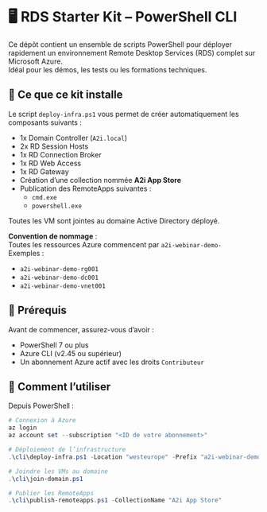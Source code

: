 # 🖥️ RDS Starter Kit – PowerShell CLI

Ce dépôt contient un ensemble de scripts PowerShell pour déployer rapidement un environnement Remote Desktop Services (RDS) complet sur Microsoft Azure.  
Idéal pour les démos, les tests ou les formations techniques.



## 📌 Ce que ce kit installe

Le script `deploy-infra.ps1` vous permet de créer automatiquement les composants suivants :

- 1x Domain Controller (`A2i.local`)
- 2x RD Session Hosts
- 1x RD Connection Broker
- 1x RD Web Access
- 1x RD Gateway
- Création d’une collection nommée **A2i App Store**
- Publication des RemoteApps suivantes :
  - `cmd.exe`
  - `powershell.exe`

Toutes les VM sont jointes au domaine Active Directory déployé.

**Convention de nommage** :  
Toutes les ressources Azure commencent par `a2i-webinar-demo-`  
Exemples :  
- `a2i-webinar-demo-rg001`  
- `a2i-webinar-demo-dc001`  
- `a2i-webinar-demo-vnet001`


## 🧰 Prérequis

Avant de commencer, assurez-vous d’avoir :

- PowerShell 7 ou plus
- Azure CLI (v2.45 ou supérieur)
- Un abonnement Azure actif avec les droits `Contributeur`



## 🚀 Comment l’utiliser

Depuis PowerShell :

```powershell
# Connexion à Azure
az login
az account set --subscription "<ID de votre abonnement>"

# Déploiement de l’infrastructure
.\cli\deploy-infra.ps1 -Location "westeurope" -Prefix "a2i-webinar-demo"

# Joindre les VMs au domaine
.\cli\join-domain.ps1

# Publier les RemoteApps
.\cli\publish-remoteapps.ps1 -CollectionName "A2i App Store"
